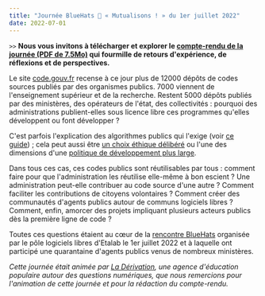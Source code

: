 ```yaml
---
title: "Journée BlueHats 🧢 « Mutualisons ! » du 1er juillet 2022"
date: 2022-07-01
---
```


`>>` **Nous vous invitons à télécharger et explorer le [compte-rendu de la journée (PDF de 7.5Mo)](/docs/compte-rendu-journee-bluehats-mutualisons-1er-juillet-2022-version-1.0.pdf) qui fourmille de retours d'expérience, de réflexions et de perspectives.**

Le site [code.gouv.fr](https://code.gouv.fr/sources/) recense à ce jour plus de 12000 dépôts de codes sources publiés par des organismes publics.  7000 viennent de l'enseignement supérieur et de la recherche.  Restent 5000 dépôts publiés par des ministères, des opérateurs de l'état, des collectivités : pourquoi des administrations publient-elles sous licence libre ces programmes qu'elles développent ou font développer ?

C'est parfois l'explication des algorithmes publics qui l'exige (voir [ce guide](https://guides.etalab.gouv.fr/algorithmes/)) ; cela peut aussi être [un choix éthique délibéré](https://medialab.sciencespo.fr/a-propos/#deontology) ou l'une des dimensions d'une [politique de développement plus large](https://github.com/abes-esr/abes-politique-developpement#les-objectifs-vis%C3%A9s).

Dans tous ces cas, ces codes publics sont réutilisables par tous : comment faire pour que l'administration les réutilise elle-même à bon escient ? Une administration peut-elle contribuer au code source d'une autre ? Comment faciliter les contributions de citoyens volontaires ? Comment créer des communautés d'agents publics autour de communs logiciels libres ? Comment, enfin, amorcer des projets impliquant plusieurs acteurs publics dès la première ligne de code ?

Toutes ces questions étaient au cœur de la [rencontre BlueHats](/posts/journee-bluehats-mutualisons-juillet-2022) organisée par le pôle logiciels libres d'Etalab le 1er juillet 2022 et à laquelle ont participé une quarantaine d'agents publics venus de nombreux ministères.

*Cette journée était animée par [La Dérivation](https://dérivation.fr/), une agence d'éducation populaire autour des questions numériques, que nous remercions pour l'animation de cette journée et pour la rédaction du compte-rendu.*
